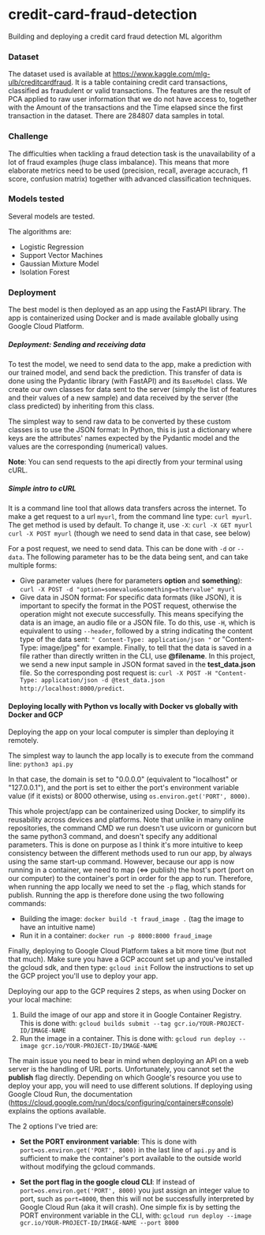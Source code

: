 # credit-card-fraud-detection
Building and deploying a credit card fraud detection ML algorithm


### Dataset
The dataset used is available at https://www.kaggle.com/mlg-ulb/creditcardfraud. It is a table containing credit card transactions, classified as fraudulent or valid transactions. The features are the result of PCA applied to raw user information that we do not have access to, together with the Amount of the transactions and the Time elapsed since the first transaction in the dataset. There are 284807 data samples in total.

### Challenge
The difficulties when tackling a fraud detection task is the unavailability of a lot of fraud examples (huge class imbalance). This means that more elaborate metrics need to be used (precision, recall, average accurach, f1 score, confusion matrix) together with advanced classification techniques.

### Models tested
Several models are tested.

The algorithms are:
- Logistic Regression
- Support Vector Machines
- Gaussian Mixture Model
- Isolation Forest

### Deployment
The best model is then deployed as an app using the FastAPI library. The app is containerized using Docker and is made available globally using Google Cloud Platform.

##### Deployment: Sending and receiving data

To test the model, we need to send data to the app, make a prediction with our trained model, and send back the prediction. This transfer of data is done using the Pydantic library (with FastAPI) and its `BaseModel` class. We create our own classes for data sent to the server (simply the list of features and their values of a new sample) and data received by the server (the class predicted) by inheriting from this class.

The simplest way to send raw data to be converted by these custom classes is to use the JSON format: In Python, this is just a dictionary where keys are the attributes' names expected by the Pydantic model and the values are the corresponding (numerical) values.

**Note**: You can send requests to the api directly from your terminal using cURL. 
##### Simple intro to cURL 
It is a command line tool that allows data transfers across the internet. To make a get request to a url `myurl`, from the command line type: `curl myurl`.
The get method is used by default. 
To change it, use `-X`:
`curl -X GET myurl`
`curl -X POST myurl` (though we need to send data in that case, see below)

For a post request, we need to send data. This can be done with `-d` or `--data`. The following parameter has to be the data being sent, and can take multiple forms:
- Give parameter values (here for parameters **option** and **something**): `curl -X POST -d "option=somevalue&something=othervalue" myurl`
- Give data in JSON format: For specific data formats (like JSON), it is important to specify the format in the POST request, otherwise the operation might not execute successfully. This means specifying the data is an image, an audio file or a JSON file. To do this, use `-H`, which is equivalent to using `--header`, followed by a string indicating the content type of the data sent: `" Content-Type: application/json "` or "Content-Type: image/jpeg" for example. Finally, to tell that the data is saved in a file rather than directly written in the CLI, use **@filename**.
 In this project, we send a new input sample in JSON format saved in the **test_data.json** file. So the corresponding post request is: 
 `curl -X POST -H "Content-Type: application/json -d @test_data.json http://localhost:8000/predict`.

 #### Deploying locally with Python vs locally with Docker vs globally with Docker and GCP


 Deploying the app on your local computer is simpler than deploying it remotely.

 The simplest way to launch the app locally is to execute from the command line:
 `python3 api.py`

 In that case, the domain is set to "0.0.0.0" (equivalent to "localhost" or "127.0.0.1"), and the port is set to either the port's environment variable value (if it exists) or 8000 otherwise, using `os.environ.get('PORT', 8000)`.

 This whole project/app can be containerized using Docker, to simplify its reusability across devices and platforms. Note that unlike in many online repositories, the command CMD we run doesn't use uvicorn or gunicorn but the same python3 command, and doesn't specify any additional parameters. This is done on purpose as I think it's more intuitive to keep consistency between the different methods used to run our app, by always using the same start-up command. 
 However, because our app is now running in a container, we need to map (<=> publish) the host's port (port on our computer) to the container's port in order for the app to run. Therefore, when running the app locally we need to set the `-p` flag, which stands for publish. Running the app is therefore done using the two following commands:
 - Building the image: `docker build -t fraud_image .` (tag the image to have an intuitive name)
 - Run it in a container: `docker run -p 8000:8000 fraud_image`

 Finally, deploying to Google Cloud Platform takes a bit more time (but not that much). 
Make sure you have a GCP account set up and you've installed the gcloud sdk, and then type:
`gcloud init`
Follow the instructions to set up the GCP project you'll use to deploy your app.

Deploying our app to the GCP requires 2 steps, as when using Docker on your local machine: 
 1) Build the image of our app and store it in Google Container Registry. This is done with:
 `gcloud builds submit --tag gcr.io/YOUR-PROJECT-ID/IMAGE-NAME`
 2) Run the image in a container. This is done with:
  `gcloud run deploy --image gcr.io/YOUR-PROJECT-ID/IMAGE-NAME`

 The main issue you need to bear in mind when deploying an API on a web server is the handling of URL ports. Unfortunately, you cannot set the **publish** flag directly. Depending on which Google's resource you use to deploy your app, you will need to use different solutions. If deploying using Google Cloud Run, the documentation (https://cloud.google.com/run/docs/configuring/containers#console) explains the options available.

 The 2 options I've tried are:

 - **Set the PORT environment variable**: This is done with `port=os.environ.get('PORT', 8000)` in the last line of `api.py` and is sufficient to make the container's port available to the outside world without modifying the gcloud commands.

 - **Set the port flag in the google cloud CLI**: If instead of `port=os.environ.get('PORT', 8000)` you just assign an integer value to port, such as `port=8000`, then this will not be successfully interpreted by Google Cloud Run (aka it will crash). One simple fix is by setting the PORT environment variable in the CLI, with:
   `gcloud run deploy --image gcr.io/YOUR-PROJECT-ID/IMAGE-NAME --port 8000`









